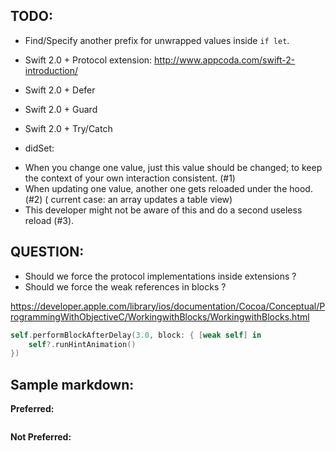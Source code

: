 ## TODO:

* Find/Specify another prefix for unwrapped values inside `if let`.
* Swift 2.0 + Protocol extension: http://www.appcoda.com/swift-2-introduction/
* Swift 2.0 + Defer
* Swift 2.0 + Guard
* Swift 2.0 + Try/Catch

* didSet:
- When you change one value, just this value should be changed; to keep the context of your own interaction consistent. (#1)
- When updating one value, another one gets reloaded under the hood. (#2) ( current case: an array updates a table view)
- This developer might not be aware of this and do a second useless reload (#3).

## QUESTION:

* Should we force the protocol implementations inside extensions ?
* Should we force the weak references in blocks ?

https://developer.apple.com/library/ios/documentation/Cocoa/Conceptual/ProgrammingWithObjectiveC/WorkingwithBlocks/WorkingwithBlocks.html

```swift
self.performBlockAfterDelay(3.0, block: { [weak self] in 
	self?.runHintAnimation()
})
```

## Sample markdown:

**Preferred:**
```swift
```

**Not Preferred:**
```swift
```
